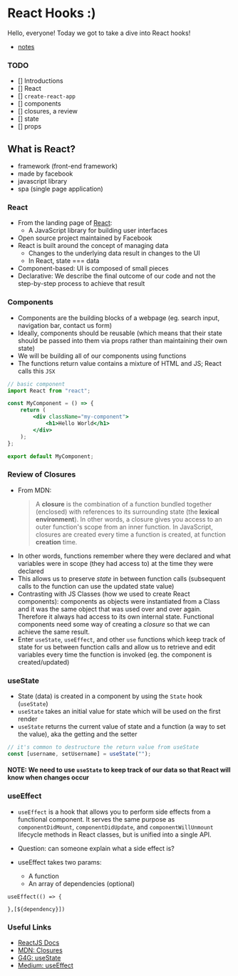 # React Hooks :)

Hello, everyone! Today we got to take a dive into React hooks!

- [notes](https://github.com/connkat/)

### TODO

- [] Introductions
- [] React
- [] `create-react-app`
- [] components
- [] closures, a review
- [] state
- [] props

## What is React?

- framework (front-end framework)
- made by facebook
- javascript library
- spa (single page application)

### React

- From the landing page of [React](https://reactjs.org/):
  - A JavaScript library for building user interfaces
- Open source project maintained by Facebook
- React is built around the concept of managing data
  - Changes to the underlying data result in changes to the UI
  - In React, state === data
- Component-based: UI is composed of small pieces
- Declarative: We describe the final outcome of our code and not the step-by-step process to achieve that result

### Components

- Components are the building blocks of a webpage (eg. search input, navigation bar, contact us form)
- Ideally, components should be reusable (which means that their state should be passed into them via props rather than maintaining their own state)
- We will be building all of our components using functions
- The functions return value contains a mixture of HTML and JS; React calls this `JSX`

```jsx
// basic component
import React from "react";

const MyComponent = () => {
	return (
		<div className="my-component">
			<h1>Hello World</h1>
		</div>
	);
};

export default MyComponent;
```

### Review of Closures

- From MDN:
  > A **closure** is the combination of a function bundled together (enclosed) with references to its surrounding state (the **lexical environment**). In other words, a closure gives you access to an outer function's scope from an inner function. In JavaScript, closures are created every time a function is created, at function **creation** time.
- In other words, functions remember where they were declared and what variables were in scope (they had access to) at the time they were declared
- This allows us to preserve _state_ in between function calls (subsequent calls to the function can use the updated state value)
- Contrasting with JS Classes (how we used to create React components): components as objects were instantiated from a Class and it was the same object that was used over and over again. Therefore it always had access to its own internal state. Functional components need some way of creating a _closure_ so that we can achieve the same result.
- Enter `useState`, `useEffect`, and other `use` functions which keep track of state for us between function calls and allow us to retrieve and edit variables every time the function is invoked (eg. the component is created/updated)

### useState

- State (data) is created in a component by using the `State` hook (`useState`)
- `useState` takes an initial value for state which will be used on the first render
- `useState` returns the current value of state and a function (a way to set the value), aka the getting and the setter

```js
// it's common to destructure the return value from useState
const [username, setUsername] = useState("");
```

#### NOTE: We need to use `useState` to keep track of our data so that React will know when changes occur

### useEffect

- `useEffect` is a hook that allows you to perform side effects from a functional component. It serves the same purpose as `componentDidMount`, `componentDidUpdate`, and `componentWillUnmount` lifecycle methods in React classes, but is unified into a single API.

- Question: can someone explain what a side effect is?

- useEffect takes two params:
	- A function
	- An array of dependencies (optional)

```
useEffect(() => {

},[${dependency}])
```

### Useful Links

- [ReactJS Docs](https://reactjs.org/docs/getting-started.html)
- [MDN: Closures](https://developer.mozilla.org/en-US/docs/Web/JavaScript/Closures)
- [G4G: useState ](https://www.geeksforgeeks.org/what-is-usestate-in-react/)
- [Medium: useEffect](https://medium.com/@dev-john-nguyen/how-to-useeffect-in-react-97c4e6dc0a88)
